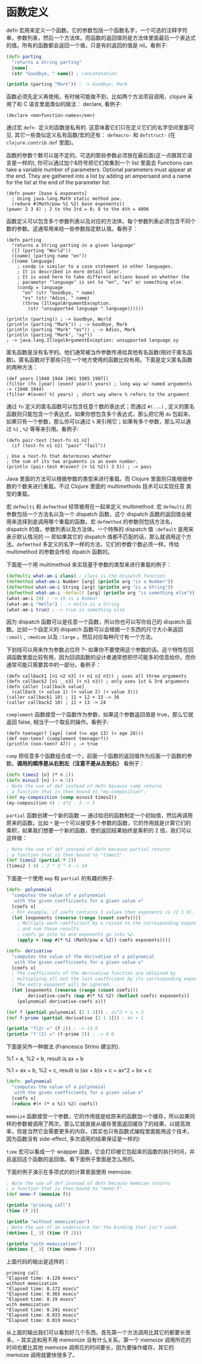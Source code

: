 # 函数定义

defn 宏用来定义一个函数。它的参数包括一个函数名字，一个可选的注释字符串，参数列表，然后一个方法体。而函数的返回值则是方法体里面最后一个表达式的值。所有的函数都会返回一个值，只是有的返回的值是 nil。看例子:

```clj
(defn parting
  "returns a String parting"
  [name]
  (str "Goodbye, " name)) ; concatenation

(println (parting "Mark")) ; -> Goodbye, Mark
```

函数必须先定义再使用。有时候可能做不到，比如两个方法项目调用，clojure 采用了和 C 语言里面类似的做法： declare, 看例子:

```
(declare <em>function-names</em>)
```

通过宏 `defn-` 定义的函数是私有的. 这意味着它们只在定义它们的名字空间里面可见. 其它一些类似定义私有函数/宏的还有： `defmacro-` 和 `defstruct-` (在 `clojure.contrib.def` 里面)。

函数的参数个数可以是不定的。可选的那些参数必须放在最后面(这一点跟其它语言是一样的), 你可以通过加个&符号把它们收集到一个 list 里面去 Functions can take a variable number of parameters. Optional parameters must appear at the end. They are gathered into a list by adding an ampersand and a name for the list at the end of the parameter list.

```
(defn power [base & exponents]
  ; Using java.lang.Math static method pow.
  (reduce #(Math/pow %1 %2) base exponents))
(power 2 3 4) ; 2 to the 3rd = 8; 8 to the 4th = 4096
```

函数定义可以包含多个参数列表以及对应的方法体。每个参数列表必须包含不同个数的参数。这通常用来给一些参数指定默认值。看例子：

```
(defn parting
  "returns a String parting in a given language"
  ([] (parting "World"))
  ([name] (parting name "en"))
  ([name language]
    ; condp is similar to a case statement in other languages.
    ; It is described in more detail later.
    ; It is used here to take different actions based on whether the
    ; parameter "language" is set to "en", "es" or something else.
    (condp = language
      "en" (str "Goodbye, " name)
      "es" (str "Adios, " name)
      (throw (IllegalArgumentException.
        (str "unsupported language " language))))))

(println (parting)) ; -> Goodbye, World
(println (parting "Mark")) ; -> Goodbye, Mark
(println (parting "Mark" "es")) ; -> Adios, Mark
(println (parting "Mark", "xy"))
; -> java.lang.IllegalArgumentException: unsupported language xy
```

匿名函数是没有名字的。他们通常被当作参数传递给其他有名函数(相对于匿名函数)。匿名函数对于那些只在一个地方使用的函数比较有用。下面是定义匿名函数的两种方法：

```
(def years [1940 1944 1961 1985 1987])
(filter (fn [year] (even? year)) years) ; long way w/ named arguments -> (1940 1944)
(filter #(even? %) years) ; short way where % refers to the argument
```

通过 `fn` 定义的匿名函数可以包含任意个数的表达式；而通过 `#(...)` , 定义的匿名函数则只能包含一个表达式，如果你想包含多个表达式，那么把它用 `do` 包起来。如果只有一个参数，那么你可以通过 `%` 来引用它；如果有多个参数，那么可以通过 `%1` , `%2` 等等来引用。看例子:

```
(defn pair-test [test-fn n1 n2]
  (if (test-fn n1 n2) "pass" "fail"))

; Use a test-fn that determines whether
; the sum of its two arguments is an even number.
(println (pair-test #(even? (+ %1 %2)) 3 5)) ; -> pass
```

Java 里面的方法可以根据参数的类型来进行重载。而 Clojure 里面则只能根据参数的个数来进行重载。不过 Clojure 里面的 multimethods 技术可以实现任意 类型的重载。

宏 `defmulti` 和 `defmethod` 经常被用在一起来定义 multimethod. 宏 `defmulti` 的参数包括一个方法名以及一个 dispatch 函数，这个 dispatch 函数的返回值会被用来选择到底调用哪个重载的函数。宏 `defmethod` 的参数则包括方法名，dispatch 的值，参数列表以及方法体。一个特殊的 dispatch 值 `:default` 是用来表示默认情况的 — 即如果其它的 dispatch 值都不匹配的话，那么就调用这个方法。`defmethod` 多定义的名字一样的方法，它们的参数个数必须一样。传给 multimethod 的参数会传给 dipatch 函数的。

下面是一个用 multimethod 来实现基于参数的类型来进行重载的例子：

```clj
(defmulti what-am-i class) ; class is the dispatch function
(defmethod what-am-i Number [arg] (println arg "is a Number"))
(defmethod what-am-i String [arg] (println arg "is a String"))
(defmethod what-am-i :default [arg] (println arg "is something else"))
(what-am-i 19) ; -> 19 is a Number
(what-am-i "Hello") ; -> Hello is a String
(what-am-i true) ; -> true is something else
```

因为 dispatch 函数可以是任意一个函数，所以你也可以写你自己的 dispatch 函数。比如一个自定义的 dispatch 函数可以会根据一个东西的尺寸大小来返回 `:small` , `:medium` 以及 `:large` 。然后对应每种尺寸有一个方法。

下划线可以用来作为参数占位符 ?– 如果你不要使用这个参数的话。这个特性在回调函数里面比较有用，因为回调函数的设计者通常想把尽可能多的信息给你，而你通常可能只需要其中的一部分。看例子：

```
(defn callback1 [n1 n2 n3] (+ n1 n2 n3)) ; uses all three arguments
(defn callback2 [n1 _ n3] (+ n1 n3)) ; only uses 1st & 3rd arguments
(defn caller [callback value]
  (callback (+ value 1) (+ value 2) (+ value 3)))
(caller callback1 10) ; 11 + 12 + 13 -> 36
(caller callback2 10) ; 11 + 13 -> 24
```

`complement` 函数接受一个函数作为参数，如果这个参数返回值是 true，那么它就返回 false, 相当于一个取反的操作。看例子:

```
(defn teenager? [age] (and (>= age 13) (< age 20)))
(def non-teen? (complement teenager?))
(println (non-teen? 47)) ; -> true
```

`comp` 把任意多个函数组合成一个，前面一个函数的返回值作为后面一个函数的参数。**调用的顺序是从右到左（注意不是从左到右）** 看例子：

```clj
(defn times2 [n] (* n 2))
(defn minus3 [n] (- n 3))
; Note the use of def instead of defn because comp returns
; a function that is then bound to "my-composition".
(def my-composition (comp minus3 times2))
(my-composition 4) ; 4*2 - 3 -> 5
```

`partial` 函数创建一个新的函数 — 通过给旧的函数制定一个初始值，然后再调用原来的函数。比如 `*` 是一个可以接受多个参数的函数，它的作用就是计算它们的乘积，如果我们想要一个新的函数，使的返回结果始终是乘积的 2 倍，我们可以这样做：

```clj
; Note the use of def instead of defn because partial returns
; a function that is then bound to "times2".
(def times2 (partial * 2))
(times2 3 4) ; 2 * 3 * 4 -> 24
```

下面是一个使用 `map` 和 `partial` 的有趣的例子.

```clj
(defn- polynomial
  "computes the value of a polynomial
   with the given coefficients for a given value x"
  [coefs x]
  ; For example, if coefs contains 3 values then exponents is (2 1 0).
  (let [exponents (reverse (range (count coefs)))]
    ; Multiply each coefficient by x raised to the corresponding exponent
    ; and sum those results.
    ; coefs go into %1 and exponents go into %2.
    (apply + (map #(* %1 (Math/pow x %2)) coefs exponents))))

(defn- derivative
  "computes the value of the derivative of a polynomial
   with the given coefficients for a given value x"
  [coefs x]
  ; The coefficients of the derivative function are obtained by
  ; multiplying all but the last coefficient by its corresponding exponent.
  ; The extra exponent will be ignored.
  (let [exponents (reverse (range (count coefs)))
        derivative-coefs (map #(* %1 %2) (butlast coefs) exponents)]
    (polynomial derivative-coefs x)))

(def f (partial polynomial [2 1 3])) ; 2x^2 + x + 3
(def f-prime (partial derivative [2 1 3])) ; 4x + 1

(println "f(2) =" (f 2)) ; -> 13.0
(println "f'(2) =" (f-prime 2)) ; -> 9.0
```

下面是另外一种做法 (Francesco Strino 建议的).

%1 = a, %2 = b, result is ax + b

%1 = ax + b, %2 = c, result is (ax + b)x + c = ax^2 + bx + c

```clj
(defn- polynomial
  "computes the value of a polynomial
   with the given coefficients for a given value x"
  [coefs x]
  (reduce #(+ (* x %1) %2) coefs))
```

`memoize` 函数接受一个参数，它的作用就是给原来的函数加一个缓存，所以如果同样的参数被调用了两次，那么它就直接从缓存里面返回缓存了的结果，以提高效率，但是当然它会需要更多的内存。(其实也只有函数式编程里面能用这个技术，因为函数没有 side-effect, 多次调用的结果保证是一样的)

`time` 宏可以看成一个 wrapper 函数，它会打印被它包起来的函数的执行时间，并且返回这个函数的返回值。看下面例子里面是怎么用的。

下面的例子演示在多项式的的计算里面使用 memoize:

```clj
; Note the use of def instead of defn because memoize returns
; a function that is then bound to "memo-f".
(def memo-f (memoize f))

(println "priming call")
(time (f 2))

(println "without memoization")
; Note the use of an underscore for the binding that isn't used.
(dotimes [_ 3] (time (f 2)))

(println "with memoization")
(dotimes [_ 3] (time (memo-f 2)))
```

上面代码的输出是这样的：

```
priming call
"Elapsed time: 4.128 msecs"
without memoization
"Elapsed time: 0.172 msecs"
"Elapsed time: 0.365 msecs"
"Elapsed time: 0.19 msecs"
with memoization
"Elapsed time: 0.241 msecs"
"Elapsed time: 0.033 msecs"
"Elapsed time: 0.019 msecs"
```

从上面的输出我们可以看到好几个东西。首先第一个方法调用比其它的都要长很多。– 其实这和用不用 memonize 没有什么关系。第一个 memoize 调用所花的时间也要比其他 memoize 调用花的时间要长，因为要操作缓存，其它的 memoize 调用就要快很多了。
